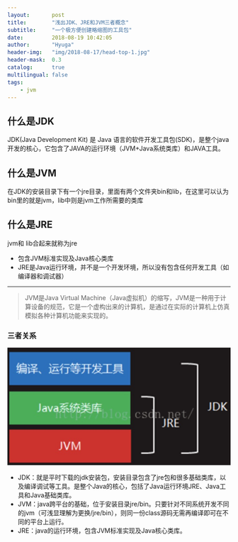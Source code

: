 ```yaml
---
layout:       post
title:        "浅出JDK、JRE和JVM三者概念"
subtitle:     "一个极方便创建略缩图的工具包"
date:         2018-08-19 10:42:05
author:       "Hyuga"
header-img:   "img/2018-08-17/head-top-1.jpg"
header-mask:  0.3
catalog:      true
multilingual: false
tags:
    - jvm
---
```


## 什么是JDK

JDK(Java Development Kit) 是 Java 语言的软件开发工具包(SDK)，是整个java开发的核心，它包含了JAVA的运行环境（JVM+Java系统类库）和JAVA工具。

## 什么是JVM
在JDK的安装目录下有一个jre目录，里面有两个文件夹bin和lib，在这里可以认为bin里的就是jvm，lib中则是jvm工作所需要的类库

## 什么是JRE
jvm和 lib合起来就称为jre
* 包含JVM标准实现及Java核心类库
* JRE是Java运行环境，并不是一个开发环境，所以没有包含任何开发工具（如编译器和调试器）

---
> JVM是Java Virtual Machine（Java虚拟机）的缩写，JVM是一种用于计算设备的规范，它是一个虚构出来的计算机，是通过在实际的计算机上仿真模拟各种计算机功能来实现的。

### 三者关系
![](img/2018-08-19/jdk_jvm_jre.png)

- JDK：就是平时下载的jdk安装包，安装目录包含了jre包和很多基础类库，以及编译调试等工具。是整个Java的核心，包括了Java运行环境JRE、Java工具和Java基础类库。
- JVM：java跨平台的基础，位于安装目录jre/bin。只要针对不同系统开发不同的jvm（可浅显理解为更换/jre/bin），则同一份class源码无需再编译即可在不同的平台上运行。
- JRE：java的运行环境，包含JVM标准实现及Java核心类库。
